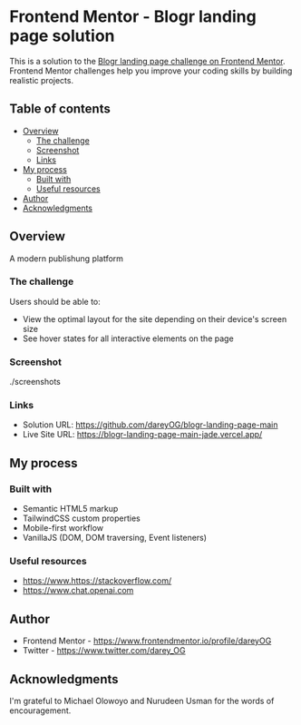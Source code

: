 # Frontend Mentor - Blogr landing page solution

This is a solution to the [Blogr landing page challenge on Frontend Mentor](https://www.frontendmentor.io/challenges/blogr-landing-page-EX2RLAApP). Frontend Mentor challenges help you improve your coding skills by building realistic projects.

## Table of contents

- [Overview](#overview)
  - [The challenge](#the-challenge)
  - [Screenshot](#screenshot)
  - [Links](#links)
- [My process](#my-process)
  - [Built with](#built-with)
  - [Useful resources](#useful-resources)
- [Author](#author)
- [Acknowledgments](#acknowledgments)

## Overview

A modern publishung platform

### The challenge

Users should be able to:

- View the optimal layout for the site depending on their device's screen size
- See hover states for all interactive elements on the page

### Screenshot

./screenshots

### Links

- Solution URL: https://github.com/dareyOG/blogr-landing-page-main
- Live Site URL: https://blogr-landing-page-main-jade.vercel.app/

## My process

### Built with

- Semantic HTML5 markup
- TailwindCSS custom properties
- Mobile-first workflow
- VanillaJS (DOM, DOM traversing, Event listeners)

### Useful resources

- https://www.https://stackoverflow.com/
- https://www.chat.openai.com

## Author

- Frontend Mentor - https://www.frontendmentor.io/profile/dareyOG
- Twitter - https://www.twitter.com/darey_OG

## Acknowledgments

I'm grateful to Michael Olowoyo and Nurudeen Usman for the words of encouragement.
